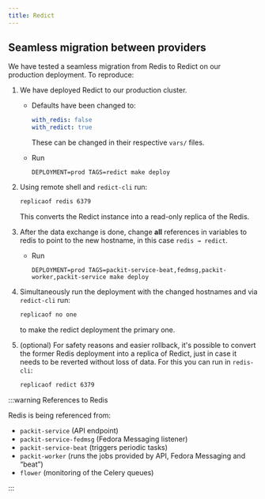 ```yaml
---
title: Redict
---
```


## Seamless migration between providers

We have tested a seamless migration from Redis to Redict on our production
deployment. To reproduce:

1. We have deployed Redict to our production cluster.
   - Defaults have been changed to:

     ```yaml
     with_redis: false
     with_redict: true
     ```

     These can be changed in their respective `vars/` files.

   - Run

     ```
     DEPLOYMENT=prod TAGS=redict make deploy
     ```

2. Using remote shell and `redict-cli` run:

   ```sh
   replicaof redis 6379
   ```

   This converts the Redict instance into a read-only replica of the Redis.

3. After the data exchange is done, change **all** references in variables to
   redis to point to the new hostname, in this case `redis → redict`.
   - Run

     ```
     DEPLOYMENT=prod TAGS=packit-service-beat,fedmsg,packit-worker,packit-service make deploy
     ```

4. Simultaneously run the deployment with the changed hostnames and via
   `redict-cli` run:

   ```sh
   replicaof no one
   ```

   to make the redict deployment the primary one.

5. (optional) For safety reasons and easier rollback, it's possible to convert
   the former Redis deployment into a replica of Redict, just in case it needs
   to be reverted without loss of data. For this you can run in `redis-cli`:

   ```sh
   replicaof redict 6379
   ```

:::warning References to Redis

Redis is being referenced from:

- `packit-service` (API endpoint)
- `packit-service-fedmsg` (Fedora Messaging listener)
- `packit-service-beat` (triggers periodic tasks)
- `packit-worker` (runs the jobs provided by API, Fedora Messaging and “beat”)
- `flower` (monitoring of the Celery queues)

:::
